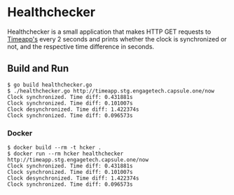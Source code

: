 # Healthchecker

Healthchecker is a small application that makes HTTP GET requests to [Timeapp's](../timeapp/README.md) every 2 seconds and prints whether the clock is synchronized or not, and the respective time difference in seconds.

## Build and Run

```
$ go build healthchecker.go
$ ./healthchecker.go http://timeapp.stg.engagetech.capsule.one/now
Clock synchronized. Time diff: 0.431881s
Clock synchronized. Time diff: 0.101007s
Clock desynchronized. Time diff: 1.422374s
Clock synchronized. Time diff: 0.096573s
```

### Docker

```
$ docker build --rm -t hcker .
$ docker run --rm hcker healthchecker http://timeapp.stg.engagetech.capsule.one/now
Clock synchronized. Time diff: 0.431881s
Clock synchronized. Time diff: 0.101007s
Clock desynchronized. Time diff: 1.422374s
Clock synchronized. Time diff: 0.096573s

```
